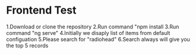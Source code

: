 # Frontend Test

 1.Download or clone the repository
 2.Run command "npm install
 3.Run command "ng serve"
 4.Initially we disaply list of items from default configuation
 5.Please search for "radiohead"
 6.Search always will give you the top 5 records 
